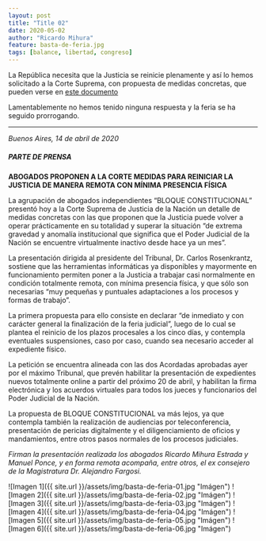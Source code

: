 ```yaml
---
layout: post
title: "Title 02"
date: 2020-05-02
author: "Ricardo Mihura"
feature: basta-de-feria.jpg
tags: [balance, libertad, congreso]
---
```


La República necesita que la Justicia se reinicie plenamente y así lo hemos solicitado a la Corte Suprema, con propuesta de medidas concretas, que pueden verse en [este documento](https://1drv.ms/b/s!Ah0sfoie1drYh4wSm2RlqDpmeE6y6A?e=NSso0y)

Lamentablemente no hemos tenido ninguna respuesta y la feria se ha seguido prorrogando.

----
*Buenos Aires, 14  de abril de 2020*

##### **PARTE DE PRENSA**

**ABOGADOS PROPONEN A LA CORTE MEDIDAS PARA REINICIAR LA JUSTICIA DE MANERA REMOTA CON MÍNIMA PRESENCIA FÍSICA**

La agrupación de abogados independientes “BLOQUE CONSTITUCIONAL” presentó hoy a la Corte Suprema de Justicia de la Nación un detalle de medidas concretas con las que proponen que la Justicia puede volver a operar prácticamente en su totalidad y superar la situación “de extrema gravedad y anomalía institucional que significa que el Poder Judicial de la Nación se encuentre virtualmente inactivo desde hace ya un mes”.

La presentación dirigida al presidente del Tribunal, Dr. Carlos Rosenkrantz, sostiene que las herramientas informáticas ya disponibles y mayormente en funcionamiento permiten poner a la Justicia a trabajar casi normalmente en condición totalmente remota, con mínima presencia física, y que sólo son necesarias “muy pequeñas y puntuales adaptaciones a los procesos y formas de trabajo”.

La primera propuesta para ello consiste en declarar “de inmediato y con carácter general la finalización de la feria judicial”, luego de lo cual se plantea el reinicio de los plazos procesales a los cinco días, y contempla eventuales suspensiones, caso por caso, cuando sea necesario acceder al expediente físico.

La petición se encuentra alineada con las dos Acordadas aprobadas ayer por el máximo Tribunal, que prevén habilitar la presentación de expedientes nuevos totalmente online a partir del próximo 20 de abril, y habilitan la firma electrónica y los acuerdos virtuales para todos los jueces y funcionarios del Poder Judicial de la Nación.

La propuesta de BLOQUE CONSTITUCIONAL va más lejos, ya que contempla también la realización de audiencias por teleconferencia, presentación de pericias digitalmente y el diligenciamiento de oficios y mandamientos, entre otros pasos normales de los procesos judiciales.


*Firman la presentación realizada los abogados Ricardo Mihura Estrada y Manuel Ponce, y en forma remota acompaña, entre otros, el ex consejero de la Magistratura Dr. Alejandro Fargosi.*

![Imagen 1]({{ site.url }}/assets/img/basta-de-feria-01.jpg "Imágen")
![Imagen 2]({{ site.url }}/assets/img/basta-de-feria-02.jpg "Imágen")
![Imagen 3]({{ site.url }}/assets/img/basta-de-feria-03.jpg "Imágen")
![Imagen 4]({{ site.url }}/assets/img/basta-de-feria-04.jpg "Imágen")
![Imagen 5]({{ site.url }}/assets/img/basta-de-feria-05.jpg "Imágen")
![Imagen 6]({{ site.url }}/assets/img/basta-de-feria-06.jpg "Imágen")